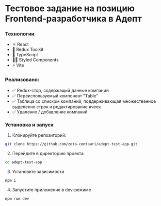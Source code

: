 # Тестовое задание на позицию Frontend-разработчика в Адепт
### Технологии
 - ⚛️ React
 - 🧠 Redux Toolkit
 - 🔵 TypeScript
 - 💅🏻 Styled Components
 - ⚡ Vite
### Реализовано:
 - ✅ Redux-стор, содержащий данные компаний
 - ✅ Переиспользуемый компонент "Table"
 - ✅ Таблица со списком компаний, поддерживающая множественное выделение строк и редактирование ячеек
 - ✅ Удаление / добавление компаний

### Установка и запуск
1. Клонируйте репозиторий:
  ```bash
  git clone https://github.com/zeta-centauri/adept-test-app.git
  ```   
2. Перейдите в директорию проекта:
  ``` bash
  cd adept-test-app
  ```
3. Установите зависимости
  ``` bash
  npm i
  ```
4. Запустите приложение в dev-режиме
  ``` bash
  npm run dev
  ```
